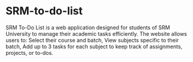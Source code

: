 # SRM-to-do-list
SRM To-Do List is a web application designed for students of SRM University to manage their academic tasks efficiently. The website allows users to:  Select their course and batch, View subjects specific to their batch, Add up to 3 tasks for each subject to keep track of assignments, projects, or to-dos.
